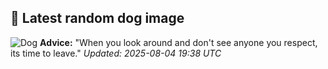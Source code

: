 ## 🐶 Latest random dog image
![Dog](https://images.dog.ceo/breeds/bouvier/n02106382_469.jpg)
**Advice:** "When you look around and don't see anyone you respect, its time to leave."
*Updated: 2025-08-04 19:38 UTC*
